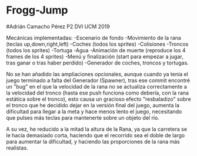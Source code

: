 # Frogg-Jump
#Adrián Camacho Pérez P2 DVI UCM 2019

Mecánicas implementadas:
-Escenario de fondo
-Movimiento de la rana (teclas up,down,right,left)
-Coches (todos los sprites)
-Colisiones
-Troncos (todos los sprites)
-Tortuga 
-Agua
-Animación de muerte (reproduce los 4 frames de los 4 sprites)
-Menú y finalización (start para empezar a jugar, tras ganar o tras haber perdido)
-Generador de coches, troncos y tortugas.

No se han añadido las ampliaciones opcionales, 
aunque cuando ya tenía el juego terminado a falta del Generador (Spawner), 
tras ese commit encontré un "bug" en el que la velocidad de la rana
no se actualiza correctamente a la velocidad del tronco (hasta ese push funciona como debería, con la rana estática sobre el tronco),
esto causa un gracioso efecto "resbaladizo" sobre el tronco que he decidido dejar en la versión final del juego,
aumenta la dificultad para llegar a la meta y hace menos lento el juego, 
necesitando que pulses más teclas para mantenerte sobre un objeto del río.

A su vez, he reducido a la mitad la altura de la Rana, ya que la carretera se le hacía demasiado corta,
haciendo que el recorrido sea el doble de largo para aumentar la dificultad, y haciendo las proporciones de la rana más realistas.


